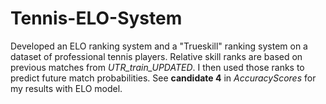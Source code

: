 # Tennis-ELO-System

Developed an ELO ranking system and a "Trueskill" ranking system on a dataset of professional tennis players. Relative skill ranks are based on previous matches from *UTR_train_UPDATED*.
I then used those ranks to predict future match probabilities. See **candidate 4** in *AccuracyScores* for my results with ELO model.

